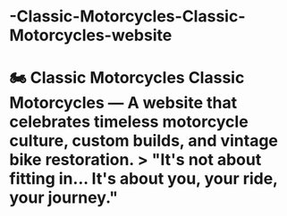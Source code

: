 # -Classic-Motorcycles-Classic-Motorcycles-website
# 🏍️ Classic Motorcycles  Classic Motorcycles — A website that celebrates timeless motorcycle culture, custom builds, and vintage bike restoration.  > "It's not about fitting in... It's about you, your ride, your journey."

